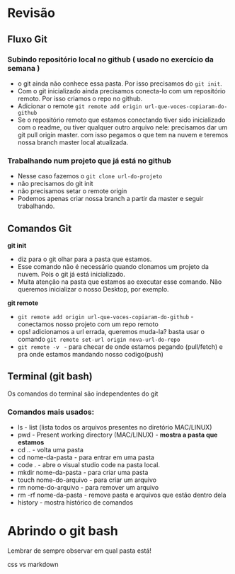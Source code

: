 # Revisão

## Fluxo Git

### Subindo repositório local no github ( usado no exercício da semana )
  * o git ainda não conhece essa pasta. Por isso precisamos do ```git init```.
  * Com o git inicializado ainda precisamos conecta-lo com um repositório remoto. Por isso criamos o repo no github.
  * Adicionar o remote ````git remote add origin url-que-voces-copiaram-do-github````
  * Se o repositório remoto que estamos conectando tiver sido inicializado com o readme, ou tiver qualquer outro arquivo nele: precisamos dar um git pull origin master.
  com isso pegamos o que tem na nuvem e teremos nossa branch master local atualizada.

### Trabalhando num projeto que já está no github
  * Nesse caso fazemos o ```git clone url-do-projeto```
  * não precisamos do git init
  * não precisamos setar o remote origin
  * Podemos apenas criar nossa branch a partir da master e seguir trabalhando.

## Comandos Git
  __git init__
  * diz para o git olhar para a pasta que estamos.
  * Esse comando não é necessário quando clonamos um projeto da nuvem. Pois o git já está inicializado.
  * Muita atenção na pasta que estamos ao executar esse comando. Não queremos inicializar o nosso Desktop, por exemplo.

  __git remote__
  *  ````git remote add origin url-que-voces-copiaram-do-github```` - conectamos nosso projeto com um repo remoto
  * ops! adicionamos a url errada, queremos muda-la? basta usar o comando ```git remote set-url origin nova-url-do-repo```
  * ````git remote -v ```` - para checar de onde estamos pegando (pull/fetch) e pra onde estamos mandando nosso codigo(push)

## Terminal (git bash)

Os comandos do terminal são independentes do git

### Comandos mais usados:
* ls - list (lista todos os arquivos presentes no diretório MAC/LINUX)
* pwd - Present working directory (MAC/LINUX) - __mostra a pasta que estamos__
* cd .. - volta uma pasta
* cd nome-da-pasta - para entrar em uma pasta
* code . - abre o visual studio code na pasta local.
* mkdir nome-da-pasta - para criar uma pasta
* touch nome-do-arquivo - para criar um arquivo
* rm nome-do-arquivo - para remover um arquivo
* rm -rf nome-da-pasta - remove pasta e arquivos que estão dentro dela
* history - mostra histórico de comandos

# Abrindo o git bash

Lembrar de sempre observar em qual pasta está!

css vs markdown
